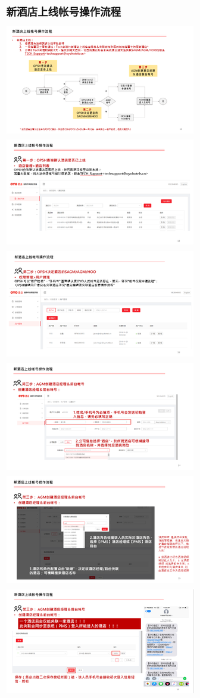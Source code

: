 # 新酒店上线帐号操作流程

![](../../../.gitbook/assets/image%20%28172%29.png)

  


![](../../../.gitbook/assets/image%20%28120%29.png)

  


![](../../../.gitbook/assets/image%20%28210%29.png)

![](../../../.gitbook/assets/image%20%28282%29.png)

  


![](../../../.gitbook/assets/image%20%2883%29.png)

  


![](../../../.gitbook/assets/image%20%28203%29.png)

